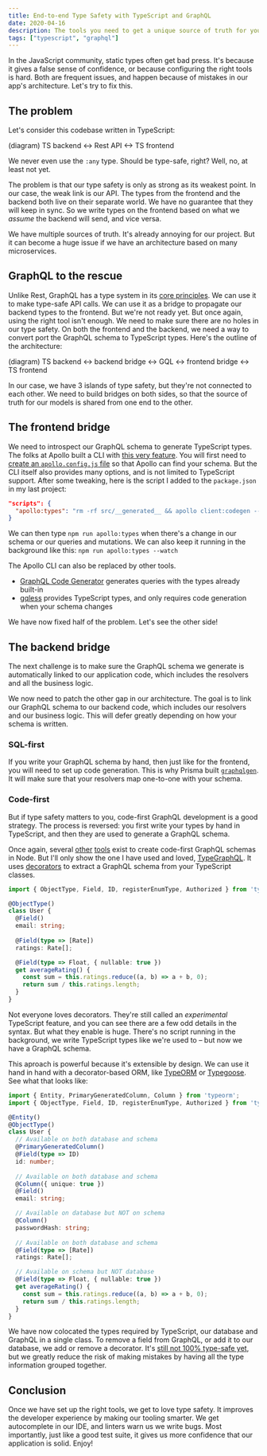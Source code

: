 ```yaml
---
title: End-to-end Type Safety with TypeScript and GraphQL
date: 2020-04-16
description: The tools you need to get a unique source of truth for your data models, and sync it across frontend and backend.
tags: ["typescript", "graphql"]
---
```


In the JavaScript community, static types often get bad press. It's because it gives a false sense of confidence, or because configuring the right tools is hard. Both are frequent issues, and happen because of mistakes in our app's architecture. Let's try to fix this.

## The problem

Let's consider this codebase written in TypeScript:

(diagram) TS backend <-> Rest API <-> TS frontend

We never even use the `:any` type. Should be type-safe, right? Well, no, at least not yet.

The problem is that our type safety is only as strong as its weakest point. In our case, the weak link is our API. The types from the frontend and the backend both live on their separate world. We have no guarantee that they will keep in sync. So we write types on the frontend based on what we _assume_ the backend will send, and vice versa.

We have multiple sources of truth. It's already annoying for our project. But it can become a huge issue if we have an architecture based on many microservices.

## GraphQL to the rescue

Unlike Rest, GraphQL has a type system in its [core principles](https://graphql.org/learn/schema/). We can use it to make type-safe API calls. We can use it as a bridge to propagate our backend types to the frontend. But we're not ready yet. But once again, using the right tool isn't enough. We need to make sure there are no holes in our type safety. On both the frontend and the backend, we need a way to convert port the GraphQL schema to TypeScript types. Here's the outline of the architecture:

(diagram) TS backend <-> backend bridge <-> GQL <-> frontend bridge <-> TS frontend

In our case, we have 3 islands of type safety, but they're not connected to each other. We need to build bridges on both sides, so that the source of truth for our models is shared from one end to the other.

## The frontend bridge

We need to introspect our GraphQL schema to generate TypeScript types. The folks at Apollo built a CLI with [this very feature](https://github.com/apollographql/apollo-tooling#apollo-clientcodegen-output). You will first need to [create an `apollo.config.js` file](https://www.apollographql.com/docs/devtools/apollo-config/) so that Apollo can find your schema. But the CLI itself also provides many options, and is not limited to TypeScript support. After some tweaking, here is the script I added to the `package.json` in my last project:

```json
"scripts": {
  "apollo:types": "rm -rf src/__generated__ && apollo client:codegen --config apollo.config.js --target typescript --outputFlat src/__generated__"
}
```

We can then type `npm run apollo:types` when there's a change in our schema or our queries and mutations. We can also keep it running in the background like this: `npm run apollo:types --watch`

The Apollo CLI can also be replaced by other tools.

* [GraphQL Code Generator](https://graphql-code-generator.com/) generates queries with the types already built-in
* [gqless](https://gqless.dev/) provides TypeScript types, and only requires code generation when your schema changes

We have now fixed half of the problem. Let's see the other side!

## The backend bridge

The next challenge is to make sure the GraphQL schema we generate is automatically linked to our application code, which includes the resolvers and all the business logic.

We now need to patch the other gap in our architecture. The goal is to link our GraphQL schema to our backend code, which includes our resolvers and our business logic. This will defer greatly depending on how your schema is written.

### SQL-first

If you write your GraphQL schema by hand, then just like for the frontend, you will need to set up code generation. This is why Prisma built [`graphqlgen`](https://github.com/prisma-labs/graphqlgen). It will make sure that your resolvers map one-to-one with your schema.

### Code-first

But if type safety matters to you, code-first GraphQL development is a good strategy. The process is reversed: you first write your types by hand in TypeScript, and then they are used to generate a GraphQL schema.

Once again, several [other](https://github.com/graphql/graphql-js) [tools](https://nexus.js.org/) exist to create code-first GraphQL schemas in Node. But I'll only show the one I have used and loved, [TypeGraphQL](https://typegraphql.com/). It uses [decorators](https://www.typescriptlang.org/docs/handbook/decorators.html) to extract a GraphQL schema from your TypeScript classes.

```ts
import { ObjectType, Field, ID, registerEnumType, Authorized } from 'type-graphql'

@ObjectType()
class User {
  @Field()
  email: string;
  
  @Field(type => [Rate])
  ratings: Rate[];

  @Field(type => Float, { nullable: true })
  get averageRating() {
    const sum = this.ratings.reduce((a, b) => a + b, 0);
    return sum / this.ratings.length;
  }
}
```

Not everyone loves decorators. They're still called an _experimental_ TypeScript feature, and you can see there are a few odd details in the syntax. But what they enable is huge. There's no script running in the background, we write TypeScript types like we're used to – but now we have a GraphQL schema.

This aproach is powerful because it's extensible by design. We can use it hand in hand with a decorator-based ORM, like [TypeORM](https://github.com/typeorm/typeorm) or [Typegoose](https://github.com/typegoose/typegoose). See what that looks like:

```ts
import { Entity, PrimaryGeneratedColumn, Column } from 'typeorm';
import { ObjectType, Field, ID, registerEnumType, Authorized } from 'type-graphql'

@Entity()
@ObjectType()
class User {
  // Available on both database and schema
  @PrimaryGeneratedColumn()
  @Field(type => ID)
  id: number;
  
  // Available on both database and schema
  @Column({ unique: true })
  @Field()
  email: string;

  // Available on database but NOT on schema
  @Column()
  passwordHash: string;
  
  // Available on both database and schema
  @Field(type => [Rate])
  ratings: Rate[];

  // Available on schema but NOT database
  @Field(type => Float, { nullable: true })
  get averageRating() {
    const sum = this.ratings.reduce((a, b) => a + b, 0);
    return sum / this.ratings.length;
  }
}
```

We have now colocated the types required by TypeScript, our database and GraphQL in a single class. To remove a field from GraphQL, or add it to our database, we add or remove a decorator. It's [still not 100% type-safe yet](https://github.com/MichalLytek/type-graphql/issues/296), but we greatly reduce the risk of making mistakes by having all the type information grouped together.

## Conclusion

Once we have set up the right tools, we get to love type safety. It improves the developer experience by making our tooling smarter. We get autocomplete in our IDE, and linters warn us we write bugs. Most importantly, just like a good test suite, it gives us more confidence that our application is solid. Enjoy!

